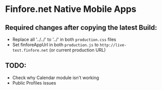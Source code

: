 # Finfore.net Native Mobile Apps

## Required changes after copying the latest Build:

* Replace all '../../' to '../' in both `production.css` files
* Set finforeAppUrl in both `production.js` to `http://live-test.finfore.net` (or current production URL)


## TODO:

* Check why Calendar module isn't working
* Public Profiles issues